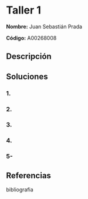 # Taller 1

**Nombre:** Juan Sebastián Prada  

**Código:** A00268008  

## Descripción


## Soluciones  

### 1.
### 2.
### 3.
### 4.
### 5-

## Referencias  

bibliografia
